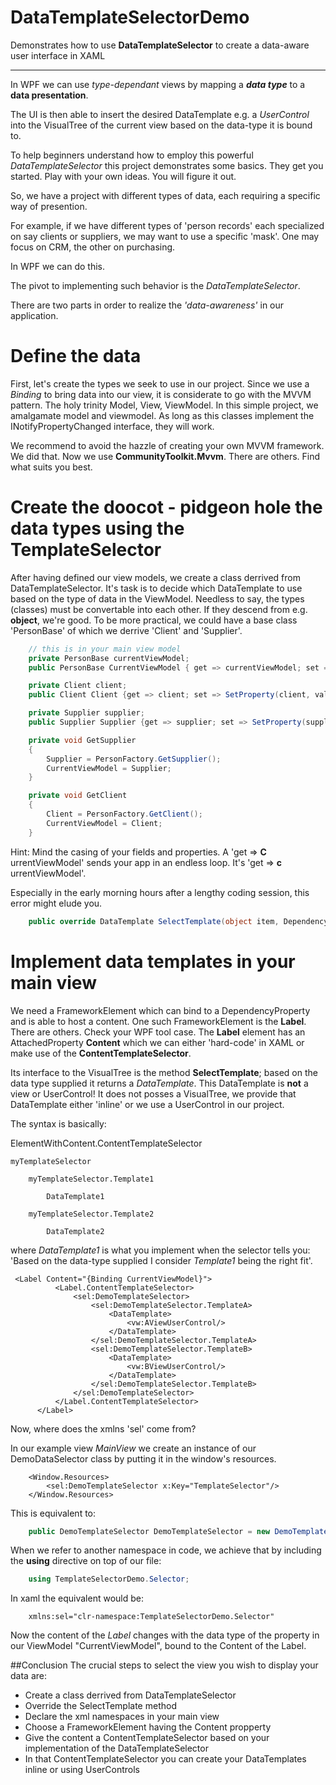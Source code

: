 # DataTemplateSelectorDemo #

Demonstrates how to use __DataTemplateSelector__ to create a data-aware user interface in XAML

***

In WPF we can use _type-dependant_ views by mapping a ___data type___ to a __data presentation__.

The UI is then able to insert the desired DataTemplate e.g. a _UserControl_ into the VisualTree 
of the current view based on the data-type it is bound to.

To help beginners understand how to employ this powerful _DataTemplateSelector_ this project
demonstrates some basics. They get you started. Play with your own ideas. You will figure it out.
  
So, we have a project with different types of data, each requiring a specific way of presention.

For example, if we have different types of 'person records' each specialized on say clients or suppliers,
we may want to use a specific 'mask'. One may focus on CRM, the other on purchasing.

In WPF we can do this.

The pivot to implementing such behavior is the _DataTemplateSelector_.

There are two parts in order to realize the _'data-awareness'_ in our application.

# Define the data

First, let's create the types we seek to use in our project. Since we use a _Binding_ to bring data into our view,
it is considerate to go with the MVVM pattern. The holy trinity Model, View, ViewModel. In this simple project, we amalgamate model and viewmodel.
As long as this classes implement the INotifyPropertyChanged interface, they will work.

We recommend to avoid the hazzle of creating your own MVVM framework. We did that. Now we use __CommunityToolkit.Mvvm__. There are others. Find what suits you best.

# Create the doocot - pidgeon hole the data types using the TemplateSelector

After having defined our view models, we create a class derrived from DataTemplateSelector.
It's task is to decide which DataTemplate to use based on the type of data in the ViewModel.
Needless to say, the types (classes) must be convertable into each other. If they descend from e.g. __object__, we're good.
To be more practical, we could have a base class 'PersonBase' of which we derrive 'Client' and 'Supplier'.

```csharp
    // this is in your main view model
    private PersonBase currentViewModel;
    public PersonBase CurrentViewModel { get => currentViewModel; set => SetProperty(currentViewModel, value, ()=> currentViewModel = x); }

    private Client client;
    public Client Client {get => client; set => SetProperty(client, value, ()=> client = x);

    private Supplier supplier;
    public Supplier Supplier {get => supplier; set => SetProperty(supplier, value, ()=> supplier = x);

    private void GetSupplier
    {
        Supplier = PersonFactory.GetSupplier();
        CurrentViewModel = Supplier;
    }

    private void GetClient
    {
        Client = PersonFactory.GetClient();
        CurrentViewModel = Client;
    }
```

Hint: Mind the casing of your fields and properties. A 'get => __C__ urrentViewModel' sends your app in an endless loop.
It's 'get => __c__ urrentViewModel'.

Especially in the early morning hours after a lengthy coding session, this error might elude you. 

```csharp
    public override DataTemplate SelectTemplate(object item, DependencyObject container)
```

# Implement data templates in your main view #

We need a FrameworkElement which can bind to a DependencyProperty and is able to host a content.
One such FrameworkElement is the __Label__. There are others. Check your WPF tool case. 
The __Label__ element has an AttachedProperty __Content__ which we can either 'hard-code' in XAML or
make use of the __ContentTemplateSelector__.

Its interface to the VisualTree is the method __SelectTemplate__; based on the data type supplied it returns a _DataTemplate_.
This DataTemplate is __not__ a view or UserControl! It does not posses a VisualTree, we provide that DataTemplate either 'inline' or
we use a UserControl in our project.

The syntax is basically:

ElementWithContent.ContentTemplateSelector

    myTemplateSelector
    
        myTemplateSelector.Template1
        
            DataTemplate1
            
        myTemplateSelector.Template2
        
            DataTemplate2

where _DataTemplate1_ is what you implement when the selector tells you: 'Based on the data-type supplied I consider _Template1_ being the right fit'.

```xaml
 <Label Content="{Binding CurrentViewModel}">
          <Label.ContentTemplateSelector>
              <sel:DemoTemplateSelector>
                  <sel:DemoTemplateSelector.TemplateA>
                      <DataTemplate>
                          <vw:AViewUserControl/>
                      </DataTemplate>
                  </sel:DemoTemplateSelector.TemplateA>
                  <sel:DemoTemplateSelector.TemplateB>
                      <DataTemplate>
                          <vw:BViewUserControl/>
                      </DataTemplate>
                  </sel:DemoTemplateSelector.TemplateB>
              </sel:DemoTemplateSelector>
          </Label.ContentTemplateSelector>
      </Label>
```

Now, where does the xmlns 'sel' come from?

In our example view _MainView_ we create an instance of our DemoDataSelector class by putting it in the window's resources.
```xaml
    <Window.Resources>
        <sel:DemoTemplateSelector x:Key="TemplateSelector"/>
    </Window.Resources>
```

This is equivalent to:

```csharp
    public DemoTemplateSelector DemoTemplateSelector = new DemoTemplateSelector();
```

When we refer to another namespace in code, we achieve that by including the  __using__  directive on top of our file:

```csharp
    using TemplateSelectorDemo.Selector;
```

In xaml the equivalent would be:

```xaml    
    xmlns:sel="clr-namespace:TemplateSelectorDemo.Selector"
```

Now the content of the _Label_ changes with the data type of the property in our ViewModel "CurrentViewModel", bound to the Content of the Label.

##Conclusion
The crucial steps to select the view you wish to display your data are:
* Create a class derrived from DataTemplateSelector
* Override the SelectTemplate method
* Declare the xml namespaces in your main view
* Choose a FrameworkElement having the Content propperty
* Give the content a ContentTemplateSelector based on your implementation of the DataTemplateSelector
* In that ContentTemplateSelector you can create your DataTemplates inline or using UserControls
